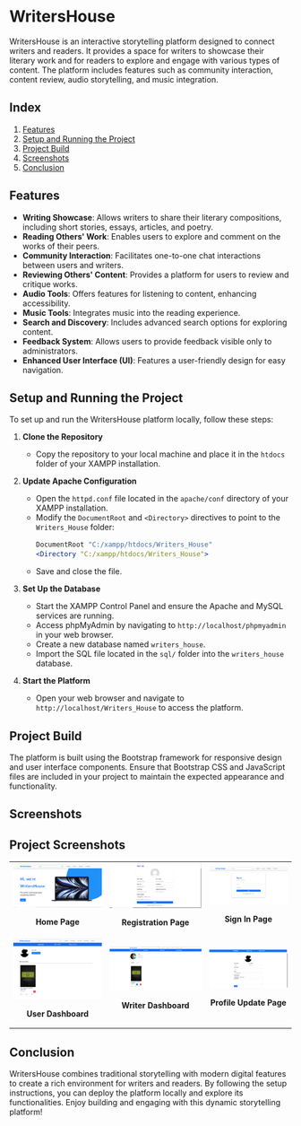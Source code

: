 # WritersHouse

WritersHouse is an interactive storytelling platform designed to connect writers and readers. It provides a space for writers to showcase their literary work and for readers to explore and engage with various types of content. The platform includes features such as community interaction, content review, audio storytelling, and music integration.

## Index

1. [Features](#features)
2. [Setup and Running the Project](#setup-and-running-the-project)
3. [Project Build](#project-build)
4. [Screenshots](#screenshots)
5. [Conclusion](#conclusion)

## Features

- **Writing Showcase**: Allows writers to share their literary compositions, including short stories, essays, articles, and poetry.
- **Reading Others' Work**: Enables users to explore and comment on the works of their peers.
- **Community Interaction**: Facilitates one-to-one chat interactions between users and writers.
- **Reviewing Others' Content**: Provides a platform for users to review and critique works.
- **Audio Tools**: Offers features for listening to content, enhancing accessibility.
- **Music Tools**: Integrates music into the reading experience.
- **Search and Discovery**: Includes advanced search options for exploring content.
- **Feedback System**: Allows users to provide feedback visible only to administrators.
- **Enhanced User Interface (UI)**: Features a user-friendly design for easy navigation.

## Setup and Running the Project

To set up and run the WritersHouse platform locally, follow these steps:

1. **Clone the Repository**
   - Copy the repository to your local machine and place it in the `htdocs` folder of your XAMPP installation.

2. **Update Apache Configuration**
   - Open the `httpd.conf` file located in the `apache/conf` directory of your XAMPP installation.
   - Modify the `DocumentRoot` and `<Directory>` directives to point to the `Writers_House` folder:
     ```apache
     DocumentRoot "C:/xampp/htdocs/Writers_House"
     <Directory "C:/xampp/htdocs/Writers_House">
     ```
   - Save and close the file.

3. **Set Up the Database**
   - Start the XAMPP Control Panel and ensure the Apache and MySQL services are running.
   - Access phpMyAdmin by navigating to `http://localhost/phpmyadmin` in your web browser.
   - Create a new database named `writers_house`.
   - Import the SQL file located in the `sql/` folder into the `writers_house` database.

4. **Start the Platform**
   - Open your web browser and navigate to `http://localhost/Writers_House` to access the platform.

## Project Build

The platform is built using the Bootstrap framework for responsive design and user interface components. Ensure that Bootstrap CSS and JavaScript files are included in your project to maintain the expected appearance and functionality.

## Screenshots
## Project Screenshots

<table>
  <tr>
    <td>
      <img src="./images/Homepage.png" alt="Home Page" width="350"/>
      <p align="center"><b>Home Page</b></p>
    </td>
    <td>
      <img src="./images/RegistrationPage.png" alt="Registration Page" width="350"/>
      <p align="center"><b>Registration Page</b></p>
    </td>
    <td>
      <img src="./images/LoginPage.png" alt="Sign In Page" width="350"/>
      <p align="center"><b>Sign In Page</b></p>
    </td>
  </tr>
  <tr>
    <td>
      <img src="./images/UserDashboard.png" alt="User Dashboard" width="350"/>
      <p align="center"><b>User Dashboard</b></p>
    </td>
    <td>
      <img src="./images/WritersDashboard.png" alt="Writer Dashboard" width="350"/>
      <p align="center"><b>Writer Dashboard</b></p>
    </td>
    <td>
      <img src="./images/UpdateProfile.png" alt="Profile Update Page" width="350"/>
      <p align="center"><b>Profile Update Page</b></p>
    </td>
  </tr>
</table>




## Conclusion

WritersHouse combines traditional storytelling with modern digital features to create a rich environment for writers and readers. By following the setup instructions, you can deploy the platform locally and explore its functionalities. Enjoy building and engaging with this dynamic storytelling platform!
